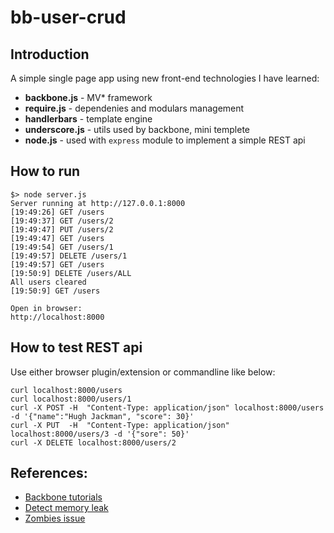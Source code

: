 # bb-user-crud

## Introduction
A simple single page app using new front-end technologies I have learned:

- **backbone.js** - MV* framework
- **require.js** - dependenies and modulars management
- **handlerbars** - template engine
- **underscore.js** - utils used by backbone, mini templete
- **node.js** - used with `express` module to implement a simple REST api

## How to run
    $> node server.js
    Server running at http://127.0.0.1:8000
    [19:49:26] GET /users
    [19:49:37] GET /users/2
    [19:49:47] PUT /users/2
    [19:49:47] GET /users
    [19:49:54] GET /users/1
    [19:49:57] DELETE /users/1
    [19:49:57] GET /users
    [19:50:9] DELETE /users/ALL
    All users cleared
    [19:50:9] GET /users

    Open in browser:
    http://localhost:8000

## How to test REST api
Use either browser plugin/extension or commandline like below:

    curl localhost:8000/users
    curl localhost:8000/users/1
    curl -X POST -H  "Content-Type: application/json" localhost:8000/users -d '{"name":"Hugh Jackman", "score": 30}'
    curl -X PUT  -H  "Content-Type: application/json" localhost:8000/users/3 -d '{"sore": 50}'
    curl -X DELETE localhost:8000/users/2

## References:
- [Backbone tutorials](http://backbonetutorials.com/organizing-backbone-using-modules/)
- [Detect memory leak](http://andrewhenderson.me/tutorial/how-to-detect-backbone-memory-leaks/)
- [Zombies issue](http://lostechies.com/derickbailey/2011/09/15/zombies-run-managing-page-transitions-in-backbone-apps/)

